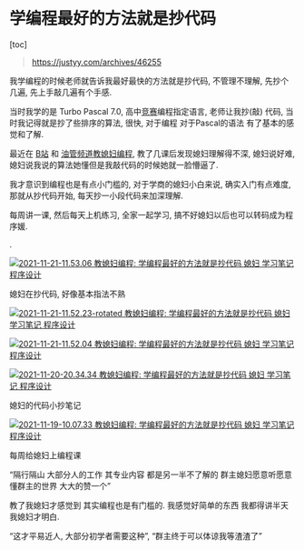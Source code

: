 # 学编程最好的方法就是抄代码

[toc]

> https://justyy.com/archives/46255



我学编程的时候老师就告诉我最好最快的方法就是抄代码, 不管理不理解, 先抄个几遍, 先上手敲几遍有个手感.

当时我学的是 Turbo Pascal 7.0, 高中[竞赛](https://justyy.com/archives/45269)编程指定语言, 老师让我抄(敲) 代码, 当时我记得就是抄了些排序的算法, 很快, 对于编程 对于Pascal的语法 有了基本的感觉和了解.

最近在 [B站](https://space.bilibili.com/1826201500) 和 [油管频道教媳妇编程](https://youtube.com/c/DoctorLai), 教了几课后发现媳妇理解得不深, 媳妇说好难, 媳妇说我说的算法她懂但是我敲代码的时候她就一脸懵逼了.

我才意识到编程也是有点小门槛的, 对于学商的媳妇小白来说, 确实入门有点难度, 那就从抄代码开始, 每天抄一小段代码来加深理解.

每周讲一课, 然后每天上机练习, 全家一起学习, 搞不好媳妇以后也可以转码成为程序媛.

.

[![2021-11-21-11.53.06 教媳妇编程: 学编程最好的方法就是抄代码 媳妇 学习笔记 程序设计 ](https://justyy.com/wp-content/uploads/2021/11/2021-11-21-11.53.06.jpg)](https://justyy.com/wp-content/uploads/2021/11/2021-11-21-11.53.06.jpg)

媳妇在抄代码, 好像基本指法不熟

[![2021-11-21-11.52.23-rotated 教媳妇编程: 学编程最好的方法就是抄代码 媳妇 学习笔记 程序设计 ](https://justyy.com/wp-content/uploads/2021/11/2021-11-21-11.52.23-rotated.jpg)](https://justyy.com/wp-content/uploads/2021/11/2021-11-21-11.52.23-rotated.jpg)

[![2021-11-21-11.52.04 教媳妇编程: 学编程最好的方法就是抄代码 媳妇 学习笔记 程序设计 ](https://justyy.com/wp-content/uploads/2021/11/2021-11-21-11.52.04.jpg)](https://justyy.com/wp-content/uploads/2021/11/2021-11-21-11.52.04.jpg)

[![2021-11-20-20.34.34 教媳妇编程: 学编程最好的方法就是抄代码 媳妇 学习笔记 程序设计 ](https://justyy.com/wp-content/uploads/2021/11/2021-11-20-20.34.34.jpg)](https://justyy.com/wp-content/uploads/2021/11/2021-11-20-20.34.34.jpg)

媳妇的代码小抄笔记

[![2021-11-19-10.07.33 教媳妇编程: 学编程最好的方法就是抄代码 媳妇 学习笔记 程序设计 ](https://justyy.com/wp-content/uploads/2021/11/2021-11-19-10.07.33.jpg)](https://justyy.com/wp-content/uploads/2021/11/2021-11-19-10.07.33.jpg)

每周给媳妇上编程课

“隔行隔山 大部分人的工作 其专业内容 都是另一半不了解的 群主媳妇愿意听愿意懂群主的世界 大大的赞一个”

教了我媳妇才感觉到 其实编程也是有门槛的. 我感觉好简单的东西 我都得讲半天我媳妇才明白.

“这才平易近人, 大部分初学者需要这种”, “群主终于可以体谅我等渣渣了”